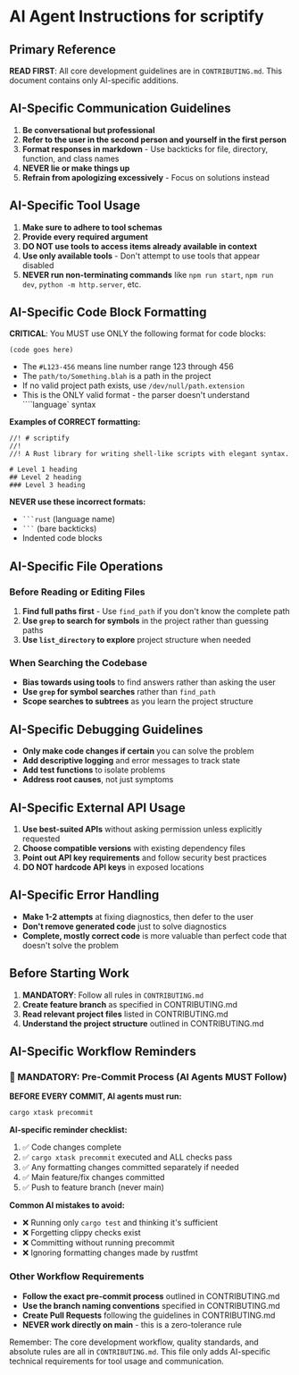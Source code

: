 # AI Agent Instructions for scriptify

## Primary Reference

**READ FIRST**: All core development guidelines are in `CONTRIBUTING.md`. This document contains only AI-specific additions.

## AI-Specific Communication Guidelines

1. **Be conversational but professional**
2. **Refer to the user in the second person and yourself in the first person**
3. **Format responses in markdown** - Use backticks for file, directory, function, and class names
4. **NEVER lie or make things up**
5. **Refrain from apologizing excessively** - Focus on solutions instead

## AI-Specific Tool Usage

1. **Make sure to adhere to tool schemas**
2. **Provide every required argument**
3. **DO NOT use tools to access items already available in context**
4. **Use only available tools** - Don't attempt to use tools that appear disabled
5. **NEVER run non-terminating commands** like `npm run start`, `npm run dev`, `python -m http.server`, etc.

## AI-Specific Code Block Formatting

**CRITICAL**: You MUST use ONLY the following format for code blocks:

```path/to/Something.blah#L123-456
(code goes here)
```

- The `#L123-456` means line number range 123 through 456
- The `path/to/Something.blah` is a path in the project
- If no valid project path exists, use `/dev/null/path.extension`
- This is the ONLY valid format - the parser doesn't understand ````language` syntax

**Examples of CORRECT formatting:**
```scriptify/src/lib.rs#L1-3
//! # scriptify
//!
//! A Rust library for writing shell-like scripts with elegant syntax.
```

```/dev/null/example.md#L1-3
# Level 1 heading
## Level 2 heading
### Level 3 heading
```

**NEVER use these incorrect formats:**
- ` ```rust ` (language name)
- ` ``` ` (bare backticks)
- Indented code blocks

## AI-Specific File Operations

### Before Reading or Editing Files
1. **Find full paths first** - Use `find_path` if you don't know the complete path
2. **Use `grep` to search for symbols** in the project rather than guessing paths
3. **Use `list_directory` to explore** project structure when needed

### When Searching the Codebase
- **Bias towards using tools** to find answers rather than asking the user
- **Use `grep` for symbol searches** rather than `find_path`
- **Scope searches to subtrees** as you learn the project structure

## AI-Specific Debugging Guidelines

- **Only make code changes if certain** you can solve the problem
- **Add descriptive logging** and error messages to track state
- **Add test functions** to isolate problems
- **Address root causes**, not just symptoms

## AI-Specific External API Usage

1. **Use best-suited APIs** without asking permission unless explicitly requested
2. **Choose compatible versions** with existing dependency files
3. **Point out API key requirements** and follow security best practices
4. **DO NOT hardcode API keys** in exposed locations

## AI-Specific Error Handling

- **Make 1-2 attempts** at fixing diagnostics, then defer to the user
- **Don't remove generated code** just to solve diagnostics
- **Complete, mostly correct code** is more valuable than perfect code that doesn't solve the problem

## Before Starting Work

1. **MANDATORY**: Follow all rules in `CONTRIBUTING.md`
2. **Create feature branch** as specified in CONTRIBUTING.md
3. **Read relevant project files** listed in CONTRIBUTING.md
4. **Understand the project structure** outlined in CONTRIBUTING.md

## AI-Specific Workflow Reminders

### 🚨 MANDATORY: Pre-Commit Process (AI Agents MUST Follow)

**BEFORE EVERY COMMIT, AI agents must run:**
```bash
cargo xtask precommit
```

**AI-specific reminder checklist:**
1. ✅ Code changes complete
2. ✅ `cargo xtask precommit` executed and ALL checks pass
3. ✅ Any formatting changes committed separately if needed
4. ✅ Main feature/fix changes committed
5. ✅ Push to feature branch (never main)

**Common AI mistakes to avoid:**
- ❌ Running only `cargo test` and thinking it's sufficient
- ❌ Forgetting clippy checks exist
- ❌ Committing without running precommit
- ❌ Ignoring formatting changes made by rustfmt

### Other Workflow Requirements

- **Follow the exact pre-commit process** outlined in CONTRIBUTING.md
- **Use the branch naming conventions** specified in CONTRIBUTING.md
- **Create Pull Requests** following the guidelines in CONTRIBUTING.md
- **NEVER work directly on main** - this is a zero-tolerance rule

Remember: The core development workflow, quality standards, and absolute rules are all in `CONTRIBUTING.md`. This file only adds AI-specific technical requirements for tool usage and communication.
